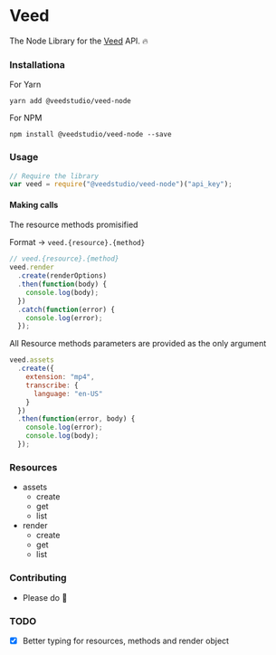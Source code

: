 # Veed

The Node Library for the [Veed](https://veed.io/api) API. 🔥

### Installationa

For Yarn
```
yarn add @veedstudio/veed-node
```
For NPM
```
npm install @veedstudio/veed-node --save
```

### Usage

```js
// Require the library
var veed = require("@veedstudio/veed-node")("api_key");
```

#### Making calls

The resource methods promisified

Format → `veed.{resource}.{method}`

```js
// veed.{resource}.{method}
veed.render
  .create(renderOptions)
  .then(function(body) {
    console.log(body);
  })
  .catch(function(error) {
    console.log(error);
  });
```

All Resource methods parameters are provided as the only argument

```js
veed.assets
  .create({
    extension: "mp4",
    transcribe: {
      language: "en-US"
    }
  })
  .then(function(error, body) {
    console.log(error);
    console.log(body);
  });
```


### Resources

* assets
  * create
  * get
  * list
* render
   * create
   * get
   * list

### Contributing

* Please do 🧡

### TODO

* [X] Better typing for resources, methods and render object
